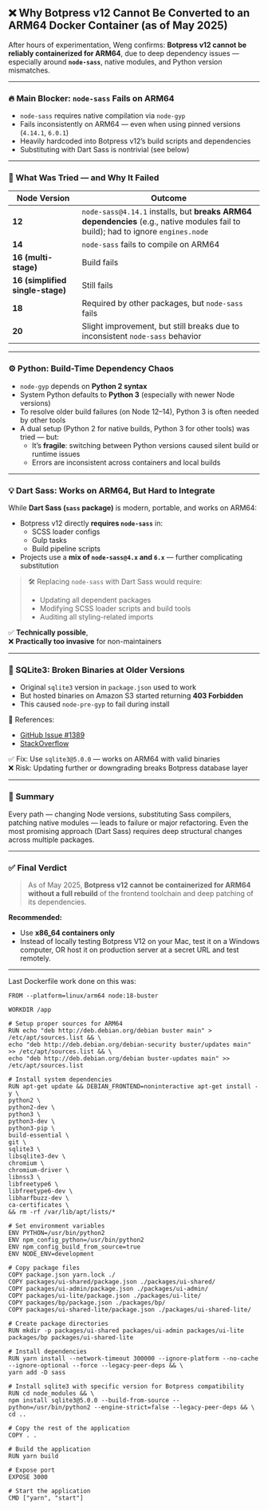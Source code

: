 
## ❌ Why Botpress v12 Cannot Be Converted to an ARM64 Docker Container (as of May 2025)

After hours of experimentation, Weng confirms: **Botpress v12 cannot be reliably containerized for ARM64**, due to deep dependency issues — especially around **`node-sass`**, native modules, and Python version mismatches.

---

### 🔥 Main Blocker: `node-sass` Fails on ARM64

- `node-sass` requires native compilation via `node-gyp`
- Fails inconsistently on ARM64 — even when using pinned versions (`4.14.1`, `6.0.1`)
- Heavily hardcoded into Botpress v12’s build scripts and dependencies
- Substituting with Dart Sass is nontrivial (see below)
    

---

### 🧪 What Was Tried — and Why It Failed

| Node Version                     | Outcome                                                                                                                           |
| -------------------------------- | --------------------------------------------------------------------------------------------------------------------------------- |
| **12**                           | `node-sass@4.14.1` installs, but **breaks ARM64 dependencies** (e.g., native modules fail to build); had to ignore `engines.node` |
| **14**                           | `node-sass` fails to compile on ARM64                                                                                             |
| **16 (multi-stage)**             | Build fails                                                                                                                       |
| **16 (simplified single-stage)** | Still fails                                                                                                                       |
| **18**                           | Required by other packages, but `node-sass` fails                                                                                 |
| **20**                           | Slight improvement, but still breaks due to inconsistent `node-sass` behavior                                                     |

---

### ⚙️ Python: Build-Time Dependency Chaos

- `node-gyp` depends on **Python 2 syntax**
- System Python defaults to **Python 3** (especially with newer Node versions)
- To resolve older build failures (on Node 12–14), Python 3 is often needed by other tools
- A dual setup (Python 2 for native builds, Python 3 for other tools) was tried — but:
    - It’s **fragile**: switching between Python versions caused silent build or runtime issues
    - Errors are inconsistent across containers and local builds

---

### 💡 Dart Sass: Works on ARM64, But Hard to Integrate

While **Dart Sass (`sass` package)** is modern, portable, and works on ARM64:
- Botpress v12 directly **requires `node-sass`** in:
    - SCSS loader configs
    - Gulp tasks
    - Build pipeline scripts
- Projects use a **mix of `node-sass@4.x` and `6.x`** — further complicating substitution
    

> 🛠 Replacing `node-sass` with Dart Sass would require:
> - Updating all dependent packages
> - Modifying SCSS loader scripts and build tools
> - Auditing all styling-related imports

✅ **Technically possible**,  
❌ **Practically too invasive** for non-maintainers

---

### 🧱 SQLite3: Broken Binaries at Older Versions

- Original `sqlite3` version in `package.json` used to work
- But hosted binaries on Amazon S3 started returning **403 Forbidden**
- This caused `node-pre-gyp` to fail during install

🔗 References:
- [GitHub Issue #1389](https://github.com/TryGhost/node-sqlite3/issues/1389)
- [StackOverflow](https://stackoverflow.com/questions/79181767/botpress-v12-dependencies-incompatible-with-node-version)

✅ Fix: Use `sqlite3@5.0.0` — works on ARM64 with valid binaries  
❌ Risk: Updating further or downgrading breaks Botpress database layer

---

### 📌 Summary

Every path — changing Node versions, substituting Sass compilers, patching native modules — leads to failure or major refactoring. Even the most promising approach (Dart Sass) requires deep structural changes across multiple packages.

---

### ✅ Final Verdict

> As of May 2025, **Botpress v12 cannot be containerized for ARM64 without a full rebuild** of the frontend toolchain and deep patching of its dependencies.

**Recommended:**
- Use **x86_64 containers only**
- Instead of locally testing Botpress V12 on your Mac, test it on a Windows computer, OR host it on production server at a secret URL and test remotely.


---

Last Dockerfile work done on this was:

```
FROM --platform=linux/arm64 node:18-buster

WORKDIR /app

# Setup proper sources for ARM64
RUN echo "deb http://deb.debian.org/debian buster main" > /etc/apt/sources.list && \
echo "deb http://deb.debian.org/debian-security buster/updates main" >> /etc/apt/sources.list && \
echo "deb http://deb.debian.org/debian buster-updates main" >> /etc/apt/sources.list

# Install system dependencies
RUN apt-get update && DEBIAN_FRONTEND=noninteractive apt-get install -y \
python2 \
python2-dev \
python3 \
python3-dev \
python3-pip \
build-essential \
git \
sqlite3 \
libsqlite3-dev \
chromium \
chromium-driver \
libnss3 \
libfreetype6 \
libfreetype6-dev \
libharfbuzz-dev \
ca-certificates \
&& rm -rf /var/lib/apt/lists/*

# Set environment variables
ENV PYTHON=/usr/bin/python2
ENV npm_config_python=/usr/bin/python2
ENV npm_config_build_from_source=true
ENV NODE_ENV=development

# Copy package files
COPY package.json yarn.lock ./
COPY packages/ui-shared/package.json ./packages/ui-shared/
COPY packages/ui-admin/package.json ./packages/ui-admin/
COPY packages/ui-lite/package.json ./packages/ui-lite/
COPY packages/bp/package.json ./packages/bp/
COPY packages/ui-shared-lite/package.json ./packages/ui-shared-lite/

# Create package directories
RUN mkdir -p packages/ui-shared packages/ui-admin packages/ui-lite packages/bp packages/ui-shared-lite

# Install dependencies
RUN yarn install --network-timeout 300000 --ignore-platform --no-cache --ignore-optional --force --legacy-peer-deps && \
yarn add -D sass

# Install sqlite3 with specific version for Botpress compatibility
RUN cd node_modules && \
npm install sqlite3@5.0.0 --build-from-source --python=/usr/bin/python2 --engine-strict=false --legacy-peer-deps && \
cd ..

# Copy the rest of the application
COPY . .

# Build the application
RUN yarn build

# Expose port
EXPOSE 3000

# Start the application
CMD ["yarn", "start"]

